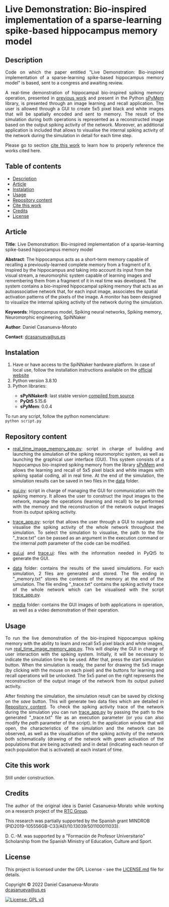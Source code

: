 # Live Demonstration: Bio-inspired implementation of a sparse-learning spike-based hippocampus memory model


<h2 name="Description">Description</h2>
<p align="justify">
Code on which the paper entitled "Live Demonstration: Bio-inspired implementation of a sparse-learning spike-based hippocampus memory model" is based, sent to a congress and awaiting review.
</p>
<p align="justify">
A real-time demonstration of hippocampal bio-inspired spiking memory operation, presented in <a href="https://arxiv.org/abs/2206.04924">previous work</a> and present in the Python <a href="https://pypi.org/project/sPyMem/">sPyMem</a> library, is presented through an image learning and recall application. The user is allowed through a GUI to create 5x5 pixel black and white images that will be spatially encoded and sent to memory. The result of the simulation during both operations is represented as a reconstructed image based on the output spiking activity of the network. Moreover, an additional application is included that allows to visualise the internal spiking activity of the network during the simulation in detail for each time step.
</p>
<p align="justify">
Please go to section <a href="#CiteThisWork">cite this work</a> to learn how to properly reference the works cited here.
</p>

<h2>Table of contents</h2>
<p align="justify">
<ul>
<li><a href="#Description">Description</a></li>
<li><a href="#Article">Article</a></li>
<li><a href="#Instalation">Instalation</a></li>
<li><a href="#Usage">Usage</a></li>
<li><a href="#RepositoryContent">Repository content</a></li>
<li><a href="#CiteThisWork">Cite this work</a></li>
<li><a href="#Credits">Credits</a></li>
<li><a href="#License">License</a></li>
</ul>
</p>


<h2 name="Article">Article</h2>
<p align="justify">
<strong>Title</strong>: Live Demonstration: Bio-inspired implementation of a sparse-learning spike-based hippocampus memory model

<strong>Abstract</strong>: The hippocampus acts as a short-term memory capable of recalling a previously-learned complete memory from a fragment of it. Inspired by the hippocampus and taking into account its input from the visual stream, a neuromorphic system capable of learning images and remembering them from a fragment of it in real time was developed. The system contains a bio-inspired hippocampal spiking memory that acts as an autoassociative network that, for each input image, associates the spatial activation patterns of the pixels of the image. A monitor has been designed to visualize the internal spiking activity of the network during the simulation.

<strong>Keywords</strong>: Hippocampus model, Spiking neural networks, Spiking memory, Neuromorphic engineering, SpiNNaker

<strong>Author</strong>: Daniel Casanueva-Morato

<strong>Contact</strong>: dcasanueva@us.es
</p>


<h2 name="Instalation">Instalation</h2>
<p align="justify">
<ol>
	<li>Have or have access to the SpiNNaker hardware platform. In case of local use, follow the installation instructions available on the <a href="http://spinnakermanchester.github.io/spynnaker/6.0.0/index.html">official website</a></li>
	<li>Python version 3.8.10</li>
	<li>Python libraries:</li>
	<ul>
		<li><strong>sPyNNaker8</strong>: last stable version <a href="http://spinnakermanchester.github.io/development/gitinstall.html">compiled from source</a></li>
		<li><strong>PyQt5</strong> 5.15.6</li>
		<li><strong>sPyMem</strong>: 0.0.4</li>
	</ul>
</ol>
</p>
<p align="justify">
To run any script, follow the python nomenclature: 
<code>
python script.py
</code>
</p>


<h2 name="RepositoryContent">Repository content</h3>
<p align="justify">
<ul>
    <li><p align="justify"><a href="real_time_image_memory_app.py">real_time_image_memory_app.py</a>: script in charge of building and launching the simulation of the spiking neuromorphic system, as well as launching the graphical user interface (GUI). This system consists of a hippocampus bio-inspired spiking memory from the library <a href="https://pypi.org/project/sPyMem/">sPyMem</a> and allows the learning and recall of 5x5 pixel black and white images with spiking spatial coding, all in real time. At the end of the simulation, the simulation results can be saved in two files in the <a href="data/">data</a> folder.</p></li>
    <li><p align="justify"><a href="gui.py">gui.py</a>: script in charge of managing the GUI for communication with the spiking memory. It allows the user to construct the input images to the network, manage the operations (learning and recall) to be performed with the memory and the reconstruction of the network output images from its output spiking activity.</p></li>
    <li><p align="justify"><a href="trace_app.py">trace_app.py</a>: script that allows the user through a GUI to navigate and visualise the spiking activity of the whole network throughout the simulation. To select the simulation to visualise, the path to the file "_trace.txt" can be passed as an argument in the execution command or the internal <em>path</em> parameter of the code can be modified.</p></li>
    <li><p align="justify"><a href="gui.ui">gui.ui</a> and <a href="trace.ui">trace.ui</a>: files with the information needed in PyQt5 to generate the GUI.</p></li>
    <li><p align="justify"><a href="data/">data</a> folder: contains the results of the saved simulations. For each simulation, 2 files are generated and stored. The file ending in "_memory.txt" stores the contents of the memory at the end of the simulation. The file ending "_trace.txt" contains the spiking activity trace of the whole network which can be visualised with the script <a href="trace_app.py">trace_app.py</a>.</p></li>
    <li><p align="justify"><a href="media/">media</a> folder: contains the GUI images of both applications in operation, as well as a video demonstration of their operation.</p></li>
</ul>
</p>


<h2 name="Usage">Usage</h2>
<p align="justify">
To run the live demonstration of the bio-inspired hippocampus spiking memory with the ability to learn and recall 5x5 pixel black and white images, run <a href="real_time_image_memory_app.py">real_time_image_memory_app.py</a>. This will display the GUI in charge of user interaction with the spiking system. Initially, it will be necessary to indicate the simulation time to be used. After that, press the start simulation button. When the simulation is ready, the panel for drawing the 5x5 image (by clicking with the mouse on each pixel) and the buttons for learning and recall operations will be unlocked. The 5x5 panel on the right represents the reconstruction of the output image of the network from its output pulsed activity.
</p>
<p align="justify">
After finishing the simulation, the simulation result can be saved by clicking on the <em>save</em> button. This will generate two data files which are detailed in <a href="#RepositoryContent">Repository content</a>. To check the spiking activity trace of the network during the simulation you can run <a href="trace_app.py">trace_app.py</a> by passing the path to the generated "_trace.txt" file as an execution parameter (or you can also modify the <em>path</em> parameter of the script). In the application window that will open, the characteristics of the simulation and the network can be observed, as well as the visualisation of the spiking activity of the network both schematically (drawing of the network with green activation of the populations that are being activated) and in detail (indicating each neuron of each population that is activated) at each instant of time.
</p>


<h2 name="CiteThisWork">Cite this work</h2>
<p align="justify">
Still under construction.
</p>

<h2 name="Credits">Credits</h2>
<p align="justify">
The author of the original idea is Daniel Casanueva-Morato while working on a research project of the <a href="http://www.rtc.us.es/">RTC Group</a>.

This research was partially supported by the Spanish grant MINDROB (PID2019-105556GB-C33/AEI/10.13039/501100011033). 

D. C.-M. was supported by a "Formación de Profesor Universitario" Scholarship from the Spanish Ministry of Education, Culture and Sport.
</p>


<h2 name="License">License</h2>
<p align="justify">
This project is licensed under the GPL License - see the <a href="https://github.com/dancasmor/
Real-time-spike-based-hippocampus-memory-model-for-image-storage/blob/main/LICENSE">LICENSE.md</a> file for details.
</p>
<p align="justify">
Copyright © 2022 Daniel Casanueva-Morato<br>
<a href="mailto:dcasanueva@us.es">dcasanueva@us.es</a>
</p>

[![License: GPL v3](https://img.shields.io/badge/License-GPL%20v3-blue.svg)](http://www.gnu.org/licenses/gpl-3.0)
